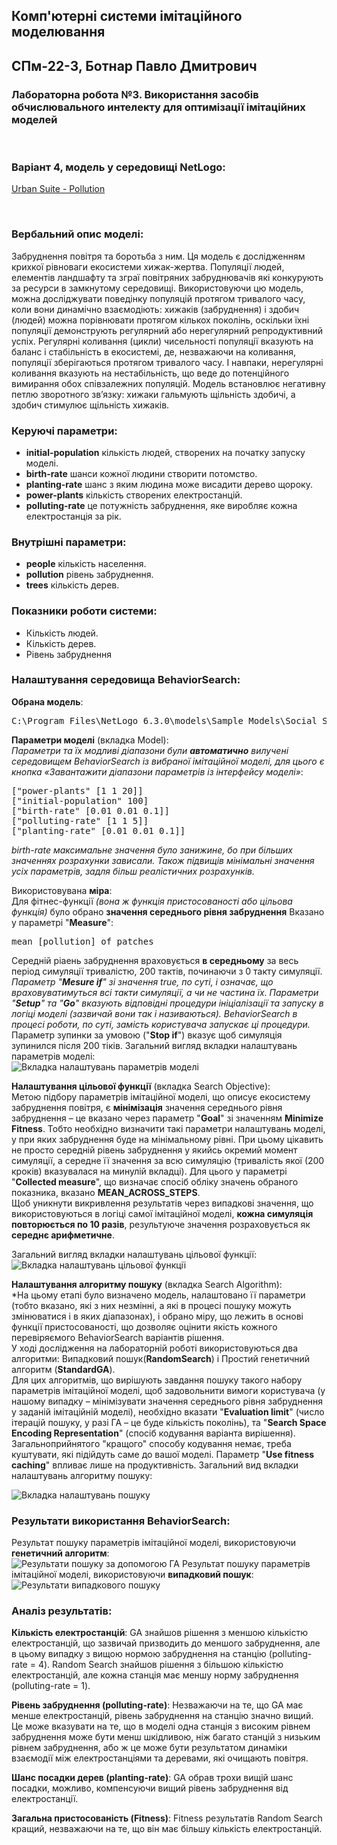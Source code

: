 ## Комп'ютерні системи імітаційного моделювання
## СПм-22-3, **Ботнар Павло Дмитрович**
### Лабораторна робота №**3**. Використання засобів обчислювального интелекту для оптимізації імітаційних моделей

<br>

### Варіант 4, модель у середовищі NetLogo:
[Urban Suite - Pollution](https://www.netlogoweb.org/launch#http://www.netlogoweb.org/assets/modelslib/Curricular%20Models/Urban%20Suite/Urban%20Suite%20-%20Pollution.nlogo)

<br>

### Вербальний опис моделі:
Забруднення повітря та боротьба з ним.
Ця модель є дослідженням крихкої рівноваги екосистеми хижак-жертва. Популяції людей, елементів ландшафту та зграї повітряних забруднювачів які конкурують за ресурси в замкнутому середовищі. Використовуючи цю модель, можна досліджувати поведінку популяцій протягом тривалого часу, коли вони динамічно взаємодіють: хижаків (забруднення) і здобич (людей) можна порівнювати протягом кількох поколінь, оскільки їхні популяції демонструють регулярний або нерегулярний репродуктивний успіх.
Регулярні коливання (цикли) чисельності популяції вказують на баланс і стабільність в екосистемі, де, незважаючи на коливання, популяції зберігаються протягом тривалого часу. І навпаки, нерегулярні коливання вказують на нестабільність, що веде до потенційного вимирання обох співзалежних популяцій. Модель встановлює негативну петлю зворотного зв’язку: хижаки гальмують щільність здобичі, а здобич стимулює щільність хижаків.

### Керуючі параметри:
- **initial-population** кількість людей, створених на початку запуску моделі.
- **birth-rate** шанси кожної людини створити потомство.
- **planting-rate** шанс з яким людина може висадити дерево щороку.
- **power-plants** кількість створених електростанцій.
- **polluting-rate** це потужність забруднення, яке виробляє кожна електростанція за рік.

### Внутрішні параметри:
- **people** кількість населення.
- **pollution** рівень забруднення.
- **trees** кількість дерев.

### Показники роботи системи:
- Кількість людей.
- Кількість дерев.
- Рівень забруднення

### Налаштування середовища BehaviorSearch:

**Обрана модель**:
<pre>
C:\Program Files\NetLogo 6.3.0\models\Sample Models\Social Science\Urban Suite - Pollution.nlogo
</pre>

**Параметри моделі** (вкладка Model):  
*Параметри та їх модливі діапазони були **автоматично** вилучені середовищем BehaviorSearch із вибраної імітаційної моделі, для цього є кнопка «Завантажити діапазони параметрів із інтерфейсу моделі»*:
<pre>
["power-plants" [1 1 20]]
["initial-population" 100]
["birth-rate" [0.01 0.01 0.1]]
["polluting-rate" [1 1 5]]
["planting-rate" [0.01 0.01 0.1]]
</pre>
*birth-rate максимальне значення було занижине, бо при більших значеннях розрахунки зависали.
Також підвищів мінімальні значення усіх параметрів, задля більш реалістичних розрахунків.*  

Використовувана **міра**:  
Для фітнес-функції *(вона ж функція пристосованості або цільова функція)* було обрано **значення середнього рівня забруднення**
Вказано у параметрі "**Measure**":
<pre>
mean [pollution] of patches 
</pre>

Середній ріаень забруднення враховується **в середньому** за весь період симуляції тривалістю, 200 тактів, починаючи з 0 такту симуляції.  
*Параметр "**Mesure if**" зі значення true, по суті, і означає, що враховуватимуться всі такти симуляції, а чи не частина їх.
Параметри "**Setup**" та "**Go**" вказують відповідні процедури ініціалізації та запуску в логіці моделі (зазвичай вони так і називаються). BehaviorSearch в процесі роботи, по суті, замість користувача запускає ці процедури.*  
Параметр зупинки за умовою ("**Stop if**") вказує щоб симуляція зупинился після 200 тіків.
Загальний вигляд вкладки налаштувань параметрів моделі:  
![Вкладка налаштувань параметрів моделі](model.png)

**Налаштування цільової функції** (вкладка Search Objective):  
Метою підбору параметрів імітаційної моделі, що описує екосистему забруднення повітря, є **мінімізація** значення середнього рівня забруднення – це вказано через параметр "**Goal**" зі значенням **Minimize Fitness**. Тобто необхідно визначити такі параметри налаштувань моделі, у при яких забруднення буде на мінімальному рівні. При цьому цікавить не просто середній рівень забруднення у якийсь окремий момент симуляції, а середне її значення за всю симуляцію (тривалість якої (200 кроків) вказувалася на минулій вкладці). Для цього у параметрі "**Collected measure**", що визначає спосіб обліку значень обраного показника, вказано **MEAN_ACROSS_STEPS**.  
Щоб уникнути викривлення результатів через випадкові значення, що використовуються в логіці самої імітаційної моделі, **кожна симуляція повторюється по 10 разів**, результуюче значення розраховується як **середнє арифметичне**.

Загальний вигляд вкладки налаштувань цільової функції:  
![Вкладка налаштувань цільової функції](objective.png)

**Налаштування алгоритму пошуку** (вкладка Search Algorithm):  
*На цьому етапі було визначено модель, налаштовано її параметри (тобто вказано, які з них незмінні, а які в процесі пошуку можуть змінюватися і в яких діапазонах), і обрано міру, що лежить в основі функції пристосованості, що дозволяє оцінити якість кожного перевіряємого BehaviorSearch варіантів рішення.  
У ході дослідження на лабораторній роботі використовуються два алгоритми: Випадковий пошук(**RandomSearch**) і Простий генетичний алгоритм (**StandardGA**).  
Для цих алгоритмів, що вирішують завдання пошуку такого набору параметрів імітаційної моделі, щоб задовольнити вимоги користувача (у нашому випадку – мінімізувати значення середнього рівня забруднення у заданій імітаційній моделі), необхідно вказати "**Evaluation limit**" (число ітерацій пошуку, у разі ГА – це буде кількість поколінь), та "**Search Space Encoding Representation**" (спосіб кодування варіанта вирішення). Загальноприйнятого "кращого" способу кодування немає, треба куштувати, які підійдуть саме до вашої моделі.
Параметр "**Use fitness caching**" впливає лише на продуктивність.
Загальний вид вкладки налаштувань алгоритму пошуку:

![Вкладка налаштувань пошуку](search.png)

### Результати використання BehaviorSearch:
Результат пошуку параметрів імітаційної моделі, використовуючи **генетичний алгоритм**:  
![Результати пошуку за допомогою ГА](result-ga.png)
Результат пошуку параметрів імітаційної моделі, використовуючи **випадковий пошук**:  
![Результати випадкового пошуку](result-rs.png)

### Аналіз результатів:

**Кількість електростанцій**:
GA знайшов рішення з меншою кількістю електростанцій, що зазвичай призводить до меншого забруднення, але в цьому випадку з вищою нормою забруднення на станцію (polluting-rate = 4).
Random Search знайшов рішення з більшою кількістю електростанцій, але кожна станція має меншу норму забруднення (polluting-rate = 1).

**Рівень забруднення (polluting-rate)**:
Незважаючи на те, що GA має менше електростанцій, рівень забруднення на станцію значно вищий. Це може вказувати на те, що в моделі одна станція з високим рівнем забруднення може бути менш шкідливою, ніж багато станцій з низьким рівнем забруднення, або ж це може бути результатом динаміки взаємодії між електростанціями та деревами, які очищають повітря.

**Шанс посадки дерев (planting-rate)**:
GA обрав трохи вищій шанс посадки, можливо, компенсуючи вищий рівень забруднення від електростанції.

**Загальна пристосованість (Fitness)**:
Fitness результатів Random Search кращий, незважаючи на те, що він має більшу кількість електростанцій.